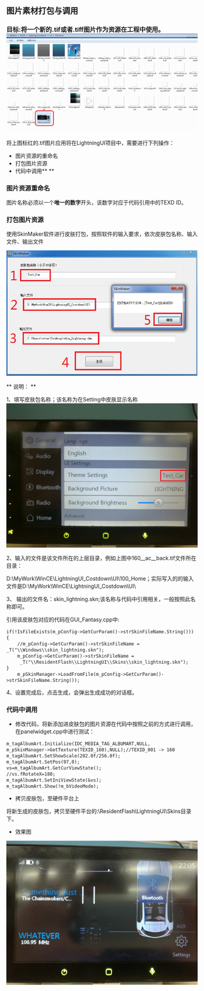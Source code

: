 ## 图片素材打包与调用

### 目标:将一个新的.tif或者.tiff图片作为资源在工程中使用。![](/assets/素材打与包使用01.png)

将上图标红的.tif图片应用将在LightningUI项目中，需要进行下列操作：

* 图片资源的重命名
* 打包图片资源
* 代码中调用** **

### 图片资源重命名

图片名称必须以一个**唯一的数字**开头，该数字对应于代码引用中的TEXD ID。

### 打包图片资源

使用SkinMaker软件进行皮肤打包，按照软件的输入要求，依次皮肤包名称、输入文件、输出文件

![](/assets/素材打与包使用02.png)

** 说明： **

1、填写皮肤包名称；该名称为在Setting中皮肤显示名称![](/assets/素材打与包使用03.png)

2、输入的文件是该文件所在的上层目录，例如上图中160\__ac\__back.tif文件所在目录：

D:\MyWork\WinCE\LightningUI\_Costdown\UI\100\_Home；实际写入的的输入文件是D:\MyWork\WinCE\LightningUI\_Costdown\UI\

3、 输出的文件名：skin\_lightning.skn;该名称与代码中引用相关，一般按照此名称即可。

引用该皮肤包对应的代码在GUI\_Fantasy.cpp中:

```
if(!IsFileExists(m_pConfig->GetCurParam()->strSkinFileName.String()))
{
	//m_pConfig->GetCurParam()->strSkinFileName = _T("\\Windows\\skin_lightning.skn");
	m_pConfig->GetCurParam()->strSkinFileName =
	 _T("\\ResidentFlash\\LightningUI\\Skins\\skin_lightning.skn");
}
  	m_pSkinManager->LoadFromFile(m_pConfig->GetCurParam()->strSkinFileName.String());
```

4、设置完成后，点击生成，会弹出生成成功的对话框。



### 代码中调用

* 修改代码，将新添加进皮肤包的图片资源在代码中按照之前的方式进行调用，在panelwidget.cpp中进行测试：

```
m_tagAlbumArt.Initialize(IDC_MEDIA_TAG_ALBUMART,NULL,
m_pSkinManager->GetTexture(TEXID_160),NULL);//TEXID_001 -> 160
m_tagAlbumArt.SetShowScale(202.0f/256.0f);
m_tagAlbumArt.SetPos(97,0);
vs=m_tagAlbumArt.GetCurViewState();
//vs.fRotateX=180;
m_tagAlbumArt.SetIniViewState(&vs);
m_tagAlbumArt.Show(!m_bVideoMode);
```



* 拷贝皮肤包，至硬件平台上

将新生成的皮肤包，拷贝至硬件平台的:\ResidentFlash\LightningUI\Skins目录下。

* 效果图

![](/assets/素材打与包使用04.png)

















